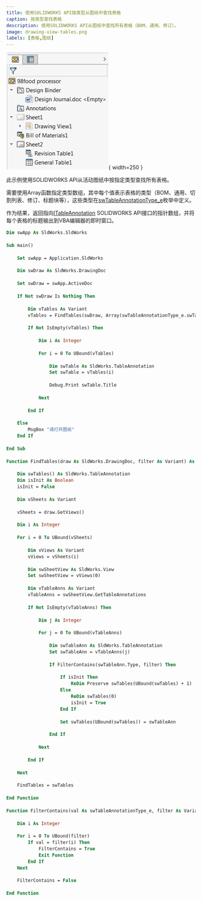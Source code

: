 ```yaml
---
title: 使用SOLIDWORKS API按类型从图纸中查找表格
caption: 按类型查找表格
description: 使用SOLIDWORKS API从图纸中查找所有表格（BOM、通用、修订）。
image: drawing-view-tables.png
labels: [表格,图纸]
---
```

![图纸中的表格](drawing-view-tables.png){ width=250 }

此示例使用SOLIDWORKS API从活动图纸中按指定类型查找所有表格。

需要使用Array函数指定类型数组，其中每个值表示表格的类型（BOM、通用、切割列表、修订、标题块等），这些类型在[swTableAnnotationType_e](https://help.solidworks.com/2017/english/api/swconst/solidworks.interop.swconst~solidworks.interop.swconst.swtableannotationtype_e.html)枚举中定义。

作为结果，返回指向[ITableAnnotation](https://help.solidworks.com/2017/english/api/sldworksapi/SolidWorks.Interop.sldworks~SolidWorks.Interop.sldworks.ITableAnnotation.html) SOLIDWORKS API接口的指针数组，并将每个表格的标题输出到VBA编辑器的即时窗口。

~~~ vb
Dim swApp As SldWorks.SldWorks

Sub main()

    Set swApp = Application.SldWorks
    
    Dim swDraw As SldWorks.DrawingDoc
    
    Set swDraw = swApp.ActiveDoc
    
    If Not swDraw Is Nothing Then
        
        Dim vTables As Variant
        vTables = FindTables(swDraw, Array(swTableAnnotationType_e.swTableAnnotation_BillOfMaterials, swTableAnnotationType_e.swTableAnnotation_RevisionBlock))
        
        If Not IsEmpty(vTables) Then
            
            Dim i As Integer
            
            For i = 0 To UBound(vTables)
                
                Dim swTable As SldWorks.TableAnnotation
                Set swTable = vTables(i)
                
                Debug.Print swTable.Title
                
            Next
            
        End If
        
    Else
        MsgBox "请打开图纸"
    End If
    
End Sub

Function FindTables(draw As SldWorks.DrawingDoc, filter As Variant) As Variant
    
    Dim swTables() As SldWorks.TableAnnotation
    Dim isInit As Boolean
    isInit = False
    
    Dim vSheets As Variant
    
    vSheets = draw.GetViews()
    
    Dim i As Integer
    
    For i = 0 To UBound(vSheets)
        
        Dim vViews As Variant
        vViews = vSheets(i)
        
        Dim swSheetView As SldWorks.View
        Set swSheetView = vViews(0)
        
        Dim vTableAnns As Variant
        vTableAnns = swSheetView.GetTableAnnotations
        
        If Not IsEmpty(vTableAnns) Then
            
            Dim j As Integer
            
            For j = 0 To UBound(vTableAnns)
                
                Dim swTableAnn As SldWorks.TableAnnotation
                Set swTableAnn = vTableAnns(j)
                
                If FilterContains(swTableAnn.Type, filter) Then

                    If isInit Then
                        ReDim Preserve swTables(UBound(swTables) + 1)
                    Else
                        ReDim swTables(0)
                        isInit = True
                    End If

                    Set swTables(UBound(swTables)) = swTableAnn

                End If
                
            Next
            
        End If
        
    Next
    
    FindTables = swTables
    
End Function

Function FilterContains(val As swTableAnnotationType_e, filter As Variant) As Boolean
    
    Dim i As Integer
    
    For i = 0 To UBound(filter)
        If val = filter(i) Then
            FilterContains = True
            Exit Function
        End If
    Next
    
    FilterContains = False
    
End Function
~~~